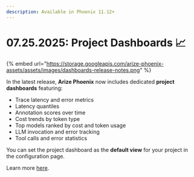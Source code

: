 ```yaml
---
description: Available in Phoenix 11.12+
---
```


# 07.25.2025: Project Dashboards 📈

{% embed url="https://storage.googleapis.com/arize-phoenix-assets/assets/images/dashboards-release-notes.png" %}

In the latest release, **Arize Phoenix** now includes dedicated **project dashboards** featuring:

* Trace latency and error metrics
* Latency quantiles
* Annotation scores over time
* Cost trends by token type
* Top models ranked by cost and token usage
* LLM invocation and error tracking
* Tool calls and error statistics

You can set the project dashboard as the **default view** for your project in the configuration page.

Learn more [here](https://x.com/mikeldking/status/1948890416092512390).&#x20;

